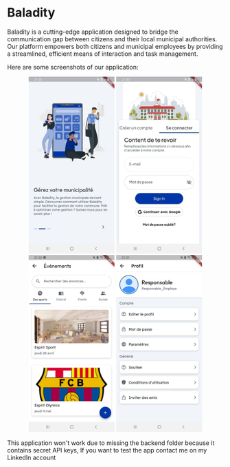 # Baladity

Baladity is a cutting-edge application designed to bridge the communication gap between citizens and their local municipal authorities. Our platform empowers both citizens and municipal employees by providing a streamlined, efficient means of interaction and task management.

Here are some screenshots of our application:

<p align="center">
 <img src="img/img4.jpg" style="width: 200px; height: auto;">
 <img src="img/img3.jpg" style="width: 200px; height: auto;">
 <img src="img/img2.jpg" style="width: 200px; height: auto;">
 <img src="img/img1.jpg" style="width: 200px; height: auto;">
</p>

This application won't work due to missing the backend folder because it contains secret API keys, If you want to test the app contact me on my LinkedIn account
